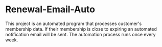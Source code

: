 # Renewal-Email-Auto

This project is an automated program that processes customer's membership data. If their membership is close to expiring an automated notification email will be sent. 
The automation process runs once every week.
